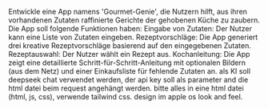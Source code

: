 Entwickle eine App namens 'Gourmet-Genie', die Nutzern hilft, aus ihren vorhandenen Zutaten raffinierte Gerichte der gehobenen Küche zu zaubern. Die App soll folgende Funktionen haben: Eingabe von Zutaten: Der Nutzer kann eine Liste von Zutaten eingeben. Rezeptvorschläge: Die App generiert drei kreative Rezeptvorschläge basierend auf den eingegebenen Zutaten. Rezeptauswahl: Der Nutzer wählt ein Rezept aus. Kochanleitung: Die App zeigt eine detaillierte Schritt-für-Schritt-Anleitung mit optionalen Bildern (aus dem Netz) und einer Einkaufsliste für fehlende Zutaten an. als KI soll deepseek chat verwendet werden, der api key soll als parameter and die html datei beim request angehängt werden. bitte alles in eine html datei (html, js, css), verwende tailwind css. design im apple os look and feel.

